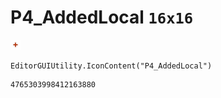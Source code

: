 # P4_AddedLocal `16x16`
<img src="/img/P4_AddedLocal.png" width=16 height=16>

``` CSharp
EditorGUIUtility.IconContent("P4_AddedLocal")
```
```
4765303998412163880
```
